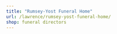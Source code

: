 ```yaml
---
title: "Rumsey-Yost Funeral Home"
url: /lawrence/rumsey-yost-funeral-home/
shop: funeral directors
---
```

